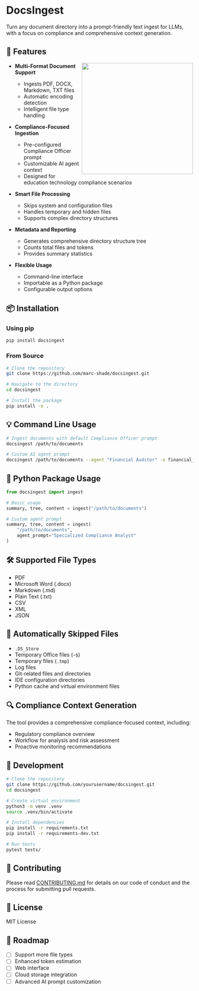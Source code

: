 # DocsIngest

Turn any document directory into a prompt-friendly text ingest for LLMs, with a focus on compliance and comprehensive context generation.

## 🚀 Features

<img src="https://github.com/user-attachments/assets/1d4ff08f-f9ca-4cf8-8164-5bfb2dacaa7e" align="right" style="width:300px;" />

- **Multi-Format Document Support**
  - Ingests PDF, DOCX, Markdown, TXT files
  - Automatic encoding detection
  - Intelligent file type handling

- **Compliance-Focused Ingestion**
  - Pre-configured Compliance Officer prompt
  - Customizable AI agent context
  - Designed for education technology compliance scenarios

- **Smart File Processing**
  - Skips system and configuration files
  - Handles temporary and hidden files
  - Supports complex directory structures

- **Metadata and Reporting**
  - Generates comprehensive directory structure tree
  - Counts total files and tokens
  - Provides summary statistics

- **Flexible Usage**
  - Command-line interface
  - Importable as a Python package
  - Configurable output options

## 📦 Installation

### Using pip

```bash
pip install docsingest
```

### From Source

```bash
# Clone the repository
git clone https://github.com/marc-shade/docsingest.git

# Navigate to the directory
cd docsingest

# Install the package
pip install -e .
```

## 💡 Command Line Usage

```bash
# Ingest documents with default Compliance Officer prompt
docsingest /path/to/documents

# Custom AI agent prompt
docsingest /path/to/documents --agent "Financial Auditor" -o financial_report.md
```

## 🐛 Python Package Usage

```python
from docsingest import ingest

# Basic usage
summary, tree, content = ingest("/path/to/documents")

# Custom agent prompt
summary, tree, content = ingest(
    "/path/to/documents", 
    agent_prompt="Specialized Compliance Analyst"
)
```

## 🛠️ Supported File Types

- PDF
- Microsoft Word (.docx)
- Markdown (.md)
- Plain Text (.txt)
- CSV
- XML
- JSON

## 🚫 Automatically Skipped Files

- `.DS_Store`
- Temporary Office files (`~$`)
- Temporary files (`.tmp`)
- Log files
- Git-related files and directories
- IDE configuration directories
- Python cache and virtual environment files

## 🔍 Compliance Context Generation

The tool provides a comprehensive compliance-focused context, including:
- Regulatory compliance overview
- Workflow for analysis and risk assessment
- Proactive monitoring recommendations

## 🔧 Development

```bash
# Clone the repository
git clone https://github.com/yourusername/docsingest.git
cd docsingest

# Create virtual environment
python3 -m venv .venv
source .venv/bin/activate

# Install dependencies
pip install -r requirements.txt
pip install -r requirements-dev.txt

# Run tests
pytest tests/
```

## 🤝 Contributing

Please read [CONTRIBUTING.md](CONTRIBUTING.md) for details on our code of conduct and the process for submitting pull requests.

## 📄 License

MIT License

## 🚀 Roadmap

- [ ] Support more file types
- [ ] Enhanced token estimation
- [ ] Web interface
- [ ] Cloud storage integration
- [ ] Advanced AI prompt customization
